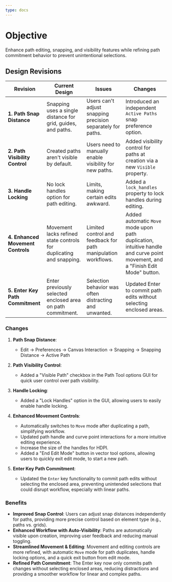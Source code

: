```yaml
---
type: docs
---
```


# Objective

Enhance path editing, snapping, and visibility features while refining path commitment behavior to prevent unintentional selections.

## Design Revisions

| **Revision**                   | **Current Design**                                    | **Issues**                                                        | **Changes**                                            |
|--------------------------------|-------------------------------------------------------|-------------------------------------------------------------------|--------------------------------------------------------|
| **1. Path Snap Distance**       | Snapping uses a single distance for grid, guides, and paths. | Users can't adjust snapping precision separately for paths.       | Introduced an independent `Active Paths` snap preference option. |
| **2. Path Visibility Control**   | Created paths aren't visible by default.             | Users need to manually enable visibility for new paths.           | Added visibility control for paths at creation via a new `Visible` property. |
| **3. Handle Locking**            | No lock handles option for path editing.    | Limits, making certain edits awkward.     | Added a `lock_handles` property to lock handles during editing. |
| **4. Enhanced Movement Controls** | Movement lacks refined state controls for duplicating and snapping. | Limited control and feedback for path manipulation workflows. | Added automatic `Move` mode upon path duplication, intuitive handle and curve point movement, and a "Finish Edit Mode" button. |
| **5. Enter Key Path Commitment**  | Enter previously selected enclosed area on path commitment. | Selection behavior was often distracting and unwanted.            | Updated Enter to commit path edits without selecting enclosed areas. |

### Changes

1. **Path Snap Distance**:
   - Edit -> Preferences -> Canvas Interaction -> Snapping -> Snapping Distance -> Active Path

2. **Path Visibility Control**:
   - Added a "Visible Path" checkbox in the Path Tool options GUI for quick user control over path visibility.

3. **Handle Locking**:
   - Added a "Lock Handles" option in the GUI, allowing users to easily enable handle locking.

4. **Enhanced Movement Controls**:
   - Automatically switches to `Move` mode after duplicating a path, simplifying workflow.
   - Updated path handle and curve point interactions for a more intuitive editing experience.
   - Increase the size of the handles for HDPI.
   - Added a "End Edit Mode" button in vector tool options, allowing users to quickly exit edit mode, to start a new path.

5. **Enter Key Path Commitment**:
   - Updated the `Enter` key functionality to commit path edits without selecting the enclosed area, preventing unintended selections that could disrupt workflow, especially with linear paths.

### **Benefits**

- **Improved Snap Control**: Users can adjust snap distances independently for paths, providing more precise control based on element type (e.g., paths vs. grids).
- **Enhanced Workflow with Auto-Visibility**: Paths are automatically visible upon creation, improving user feedback and reducing manual toggling.
- **Streamlined Movement & Editing**: Movement and editing controls are more refined, with automatic `Move` mode for path duplicates, handle locking options, and a quick exit button from edit mode.
- **Refined Path Commitment**: The Enter key now only commits path changes without selecting enclosed areas, reducing distractions and providing a smoother workflow for linear and complex paths.
